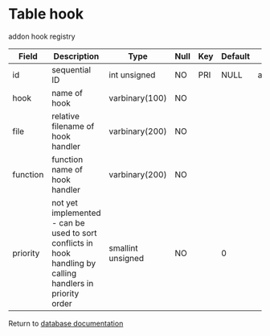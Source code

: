 Table hook
===========
addon hook registry

| Field    | Description                                                                                                | Type              | Null | Key | Default | Extra          |    
| -------- | ---------------------------------------------------------------------------------------------------------- | ----------------- | ---- | --- | ------- | -------------- |    
| id       | sequential ID                                                                                              | int unsigned      | NO   | PRI | NULL    | auto_increment |    
| hook     | name of hook                                                                                               | varbinary(100)    | NO   |     |         |                |    
| file     | relative filename of hook handler                                                                          | varbinary(200)    | NO   |     |         |                |    
| function | function name of hook handler                                                                              | varbinary(200)    | NO   |     |         |                |    
| priority | not yet implemented - can be used to sort conflicts in hook handling by calling handlers in priority order | smallint unsigned | NO   |     | 0       |                |    

Return to [database documentation](help/database)
